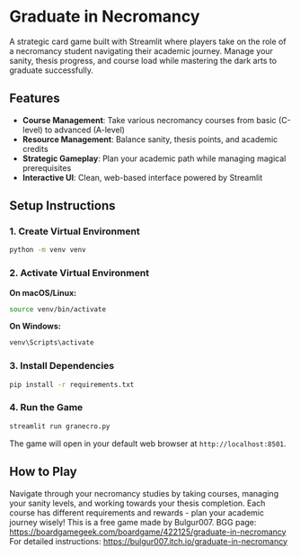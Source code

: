 # Graduate in Necromancy

A strategic card game built with Streamlit where players take on the role of a necromancy student navigating their academic journey. Manage your sanity, thesis progress, and course load while mastering the dark arts to graduate successfully.

## Features

- **Course Management**: Take various necromancy courses from basic (C-level) to advanced (A-level)
- **Resource Management**: Balance sanity, thesis points, and academic credits
- **Strategic Gameplay**: Plan your academic path while managing magical prerequisites
- **Interactive UI**: Clean, web-based interface powered by Streamlit

## Setup Instructions

### 1. Create Virtual Environment

```bash
python -m venv venv
```

### 2. Activate Virtual Environment

**On macOS/Linux:**
```bash
source venv/bin/activate
```

**On Windows:**
```bash
venv\Scripts\activate
```

### 3. Install Dependencies

```bash
pip install -r requirements.txt
```

### 4. Run the Game

```bash
streamlit run granecro.py
```

The game will open in your default web browser at `http://localhost:8501`.

## How to Play

Navigate through your necromancy studies by taking courses, managing your sanity levels, and working towards your thesis completion. Each course has different requirements and rewards - plan your academic journey wisely!
This is a free game made by Bulgur007.
BGG page: https://boardgamegeek.com/boardgame/422125/graduate-in-necromancy
For detailed instructions: https://bulgur007.itch.io/graduate-in-necromancy
